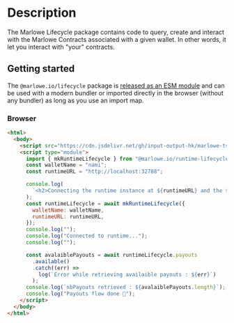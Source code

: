 # Description

The Marlowe Lifecycle package contains code to query, create and interact with the Marlowe Contracts associated with a given wallet. In other words, it let you interact with "your" contracts.

## Getting started

The `@marlowe.io/lifecycle` package is [released as an ESM module](https://github.com/input-output-hk/marlowe-ts-sdk/blob/main/doc/modules-system.md) and can be used with a modern bundler or imported directly in the browser (without any bundler) as long as you use an import map.

### Browser

```html
<html>
  <body>
    <script src="https://cdn.jsdelivr.net/gh/input-output-hk/marlowe-ts-sdk@0.3.0-beta-rc3/jsdelivr-npm-importmap.js"></script>
    <script type="module">
      import { mkRuntimeLifecycle } from "@marlowe.io/runtime-lifecycle/browser";
      const walletName = "nami";
      const runtimeURL = "http://localhost:32788";

      console.log(
        `<h2>Connecting the runtime instance at ${runtimeURL} and the ${walletName} Wallet Extension</h2>`
      );
      const runtimeLifecycle = await mkRuntimeLifecycle({
        walletName: walletName,
        runtimeURL: runtimeURL,
      });
      console.log("");
      console.log("Connected to runtime...");
      console.log("");

      const avalaiblePayouts = await runtimeLifecycle.payouts
        .available()
        .catch((err) =>
          log(`Error while retrieving availaible payouts : ${err}`)
        );
      console.log(`nbPayouts retrieved : ${avalaiblePayouts.length}`);
      console.log("Payouts flow done 🎉");
    </script>
  </body>
</html>
```
